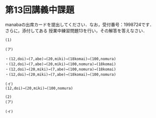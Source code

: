 #  第13回講義中課題
manabaの出席カードを提出してください．なお，受付番号：1998724です．
さらに，添付してある 授業中練習問題13を行い，その解答を答えなさい．

```
(1)

(ア)

・(12,doi)→(7,abe)→(20,miki)→(18komai)→(100,nomura)
・(12,doi)→(7,abe)→(20,miki)→(100,nomura)→(18komai)
・(12,doi)→(20,miki)→(7,abe)→(100,nomura)→(18komai)
・(12,doi)→(20,miki)→(7,abe)→(18komai)→(100,nomura)

(イ)
(12,doi)→(20,miki)→(100,nomura)

(2)
(ア)

(イ)
```	
